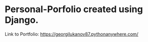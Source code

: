 # Personal-Porfolio created using Django.

Link to Portfolio:
https://georgilukanov87.pythonanywhere.com/
